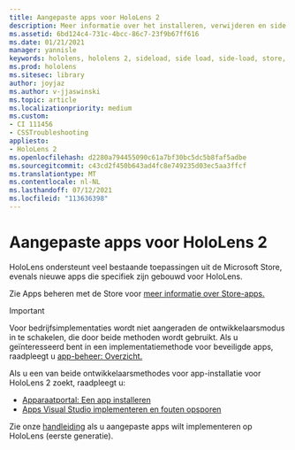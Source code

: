 ```yaml
---
title: Aangepaste apps voor HoloLens 2
description: Meer informatie over het installeren, verwijderen en side loaden van aangepaste holographic-apps op HoloLens 2 apparaten met behulp van de Apparaatportal en Visual Studio.
ms.assetid: 6bd124c4-731c-4bcc-86c7-23f9b67ff616
ms.date: 01/21/2021
manager: yannisle
keywords: hololens, hololens 2, sideload, side load, side-load, store, uwp, app, install
ms.prod: hololens
ms.sitesec: library
author: joyjaz
ms.author: v-jjaswinski
ms.topic: article
ms.localizationpriority: medium
ms.custom:
- CI 111456
- CSSTroubleshooting
appliesto:
- HoloLens 2
ms.openlocfilehash: d2280a794455090c61a7bf30bc5dc5b8faf5adbe
ms.sourcegitcommit: c43cd2f450b643ad4fc8e749235d03ec5aa3ffcf
ms.translationtype: MT
ms.contentlocale: nl-NL
ms.lasthandoff: 07/12/2021
ms.locfileid: "113636398"
---
```

# <a name="manage-custom-apps-for-hololens-2"></a>Aangepaste apps voor HoloLens 2

HoloLens ondersteunt veel bestaande toepassingen uit de Microsoft Store, evenals nieuwe apps die specifiek zijn gebouwd voor HoloLens. 

Zie Apps beheren met de Store voor [meer informatie over Store-apps.](holographic-store-apps.md)

> [!IMPORTANT]
> Voor bedrijfsimplementaties wordt niet aangeraden de ontwikkelaarsmodus in te schakelen, die door beide methoden wordt gebruikt. Als u geïnteresseerd bent in een implementatiemethode voor beveiligde apps, raadpleegt u [app-beheer: Overzicht.](app-deploy-overview.md)

Als u een van beide ontwikkelaarsmethodes voor app-installatie voor HoloLens 2 zoekt, raadpleegt u:

- [Apparaatportal: Een app installeren](/windows/mixed-reality/develop/platform-capabilities-and-apis/using-the-windows-device-portal#installing-an-app)
- [Apps Visual Studio implementeren en fouten opsporen](/windows/mixed-reality/develop/platform-capabilities-and-apis/using-visual-studio)

Zie onze [handleiding](holographic-custom-apps.md) als u aangepaste apps wilt implementeren op HoloLens (eerste generatie).
